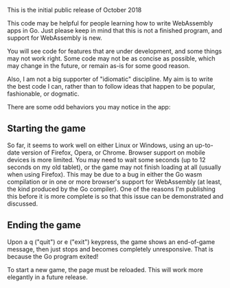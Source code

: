 This is the initial public release of October 2018

This code may be helpful for people learning how to write WebAssembly apps in Go.
Just please keep in mind that this is not a finished program, and support
for WebAssembly is new.

You will see code for features that are under development, and some things
may not work right. Some code may not be as concise as possible, which may
change in the future, or remain as-is for some good reason.

Also, I am not a big supporter of "idiomatic" discipline. My aim is to write
the best code I can, rather than to follow ideas that happen to be popular,
fashionable, or dogmatic.

There are some odd behaviors you may notice in the app:

Starting the game
-----------------

So far, it seems to work well on either Linux or Windows, using an up-to-date
version of Firefox, Opera, or Chrome. Browser support on mobile devices is
more limited. You may need to wait some seconds (up to 12 seconds on my
old tablet), or the game may not finish loading at all (usually when using
Firefox). This may be due to a bug in either the Go wasm compilation or
in one or more browser's support for WebAssembly (at least, the kind
produced by the Go compiler). One of the reasons I'm publishing this
before it is more complete is so that this issue can be demonstrated
and discussed.

Ending the game
---------------

Upon a q ("quit") or e ("exit") keypress, the game shows an end-of-game
message, then just stops and becomes completely unresponsive. That is
because the Go program exited!

To start a new game, the page must be reloaded. This will work
more elegantly in a future release.
